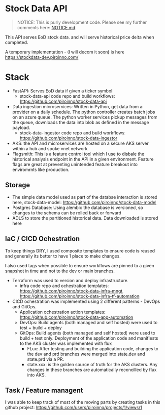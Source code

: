 # Stock Data API

> NOTICE: This is purly development code. Please see my further comments here: [NOTICE.md](NOTICE.md)

This API serves EoD stock data. and will serve historical price delta when completed.

A temporary implementation - (I will decom it soon) is here https://stockdata-dev.piroinno.com/

# Stack

- FastAPI: Serves EoD data if given a ticker symbol 
  - stock-data-api code repo and build workflows:  https://github.com/piroinno/stock-data-api
- Data ingestion microservices: Written in Python, get data from a provider on a daily schedule. The python controller creates batch jobs on an azure queue. The python worker services pickup messages from the queue, downloads the data into blob as defined in the message payload.
  - stock-data-ingestor code repo and build workflows: https://github.com/piroinno/stock-data-ingestor
- AKS: the API and microservices are hosted on a secure AKS server within a hub and spoke vnet network
- Flagsmith: This is a feature control tool which I use to disbale the historical analysis endpoint in the API in a given environment. Feature flags are great at preventing unintended feature breakout into enviromrnts like production.

## Storage

- The simple data model used as part of the databse interaction is stored here, stock-data-model: https://github.com/piroinno/stock-data-model
- Postgres Database: Using alembic the database is versioned, so changes to the schema can be rolled back or forward
- ADLS to store the partitioned historical data. Data downloaded is stored here

## IaC / CICD Ochestration

To keep things DRY, I used composite templates to ensure code is reused and generally its better to have 1 place to make changes.

I also used tags when possible to ensure workflows are pinned to a given snapshot in time and not to the dev or main branches.

- Terraform was used to version and deploy infrastructure.
  - infra code repo and ochestration templates: https://github.com/piroinno/stock-data-infra-mngt, https://github.com/piroinno/stock-data-infra-tf-automation
- CICD ochestration was implemented using 2 different patterns - DevOps and GitOps.
  - Application ochestration action templates: https://github.com/piroinno/stock-data-app-automation 
  - DevOps: Build agents (both managed and self hosted) were used to test + build + deploy
  - GitOps: Build agents (both managed and self hosted) were used to build + test only. Deployment of the application code and manifiests to the AKS cluster was implemented with flux
    - FLux: After testing and building the application code, changes to the dev and prd branches were merged into state.dev and state.prd via a PR.
    - state.xxx: is the golden source of truth for the AKS clusters. Any changes in these branches are automatically reconcilled by flux into AKS.

## Task / Feature managent

I was able to keep track of most of the moving parts by creating tasks in this github project: https://github.com/users/piroinno/projects/1/views/1
